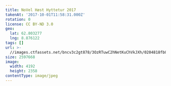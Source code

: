 ```yaml
---
title: NoVel Høst Hyttetur 2017
takenAt: '2017-10-01T11:58:31.000Z'
rotation: 0
license: CC BY-ND 3.0
geo:
  lat: 62.803277
  lng: 8.876122
tags: []
url: >-
  //images.ctfassets.net/bncv3c2gt878/3OzRTuwC2hNetKuChVkJXh/0204818fb8d1bf6bbb181888c1fae02f/novel-hst-hyttetur-2017_36766774223_o
size: 2597668
image:
  width: 4192
  height: 2358
contentType: image/jpeg
---
```


